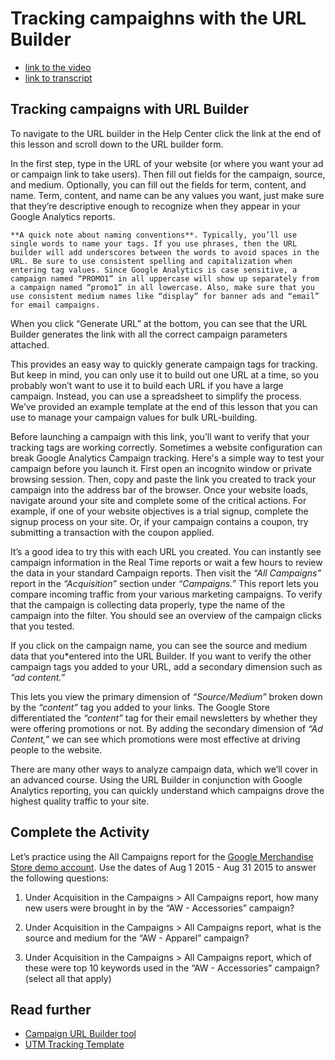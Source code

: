 # Tracking campaighns with the URL Builder
- [link to the video](https://analytics.google.com/analytics/academy/course/6/unit/4/lesson/2)
- [link to transcript](https://support.google.com/analytics/answer/6385286)

## Tracking campaigns with URL Builder
To navigate to the URL builder in the Help Center click the link at the end of this lesson and scroll down to the URL builder form.

In the first step, type in the URL of your website (or where you want your ad or campaign link to take users). Then fill out fields for the campaign, source, and medium. Optionally, you can fill out the fields for term, content, and name. Term, content, and name can be any values you want, just make sure that they’re descriptive enough to recognize when they appear in your Google Analytics reports.

```
**A quick note about naming conventions**. Typically, you’ll use single words to name your tags. If you use phrases, then the URL builder will add underscores between the words to avoid spaces in the URL. Be sure to use consistent spelling and capitalization when entering tag values. Since Google Analytics is case sensitive, a campaign named “PROMO1” in all uppercase will show up separately from a campaign named “promo1” in all lowercase. Also, make sure that you use consistent medium names like “display” for banner ads and “email” for email campaigns.
```
When you click “Generate URL” at the bottom, you can see that the URL Builder generates the link with all the correct campaign parameters attached.

This provides an easy way to quickly generate campaign tags for tracking. But keep in mind, you can only use it to build out one URL at a time, so you probably won’t want to use it to build each URL if you have a large campaign. Instead, you can use a spreadsheet to simplify the process. We’ve provided an example template at the end of this lesson that you can use to manage your campaign values for bulk URL-building.

Before launching a campaign with this link, you’ll want to verify that your tracking tags are working correctly. Sometimes a website configuration can break Google Analytics Campaign tracking. Here's a simple way to test your campaign before you launch it. First open an incognito window or private browsing session. Then, copy and paste the link you created to track your campaign into the address bar of the browser. Once your website loads, navigate around your site and complete some of the critical actions. For example, if one of your website objectives is a trial signup, complete the signup process on your site. Or, if your campaign contains a coupon, try submitting a transaction with the coupon applied.

It’s a good idea to try this with each URL you created. You can instantly see campaign information in the Real Time reports or wait a few hours to review the data in your standard Campaign reports. Then visit the *“All Campaigns”* report in the *“Acquisition”* section under *“Campaigns.”* This report lets you compare incoming traffic from your various marketing campaigns. To verify that the campaign is collecting data properly, type the name of the campaign into the filter. You should see an overview of the campaign clicks that you tested.

If you click on the campaign name, you can see the source and medium data that you*entered into the URL Builder. If you want to verify the other campaign tags you added to your URL, add a secondary dimension such as *“ad content.”*

This lets you view the primary dimension of *“Source/Medium”* broken down by the *“content”* tag you added to your links. The Google Store differentiated the *“content”* tag for their email newsletters by whether they were offering promotions or not. By adding the secondary dimension of *“Ad Content,”* we can see which promotions were most effective at driving people to the website.

There are many other ways to analyze campaign data, which we’ll cover in an advanced course. Using the URL Builder in conjunction with Google Analytics reporting, you can quickly understand which campaigns drove the highest quality traffic to your site.

## Complete the Activity
Let’s practice using the All Campaigns report for the [Google Merchandise Store demo account](https://analytics.google.com/analytics/academy/course/6/unit/4/lesson/2). Use the dates of Aug 1 2015 - Aug 31 2015 to answer the following questions:

1. Under Acquisition in the Campaigns > All Campaigns report, how many new users were brought in by the “AW - Accessories” campaign?

2. Under Acquisition in the Campaigns > All Campaigns report, what is the source and medium for the “AW - Apparel” campaign?

3. Under Acquisition in the Campaigns > All Campaigns report, which of these were top 10 keywords used in the “AW - Accessories” campaign?
(select all that apply)

## Read further
- [Campaign URL Builder tool](https://ga-dev-tools.appspot.com/campaign-url-builder/)
- [UTM Tracking Template](https://docs.google.com/spreadsheets/d/1tf3_SczMMTTf-ZJ9Bkb70xps_DPGLBTd4wkHPyadKSA/edit#gid=1)

